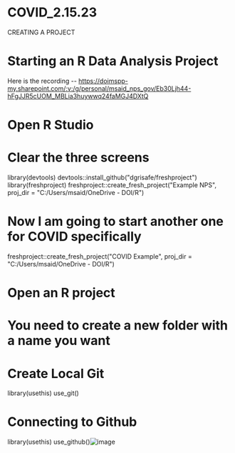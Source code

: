 # COVID_2.15.23

CREATING A PROJECT
# Starting an R Data Analysis Project ####

Here is the recording -- https://doimspp-my.sharepoint.com/:v:/g/personal/msaid_nps_gov/Eb30Ljh44-hFgJJR5cUOM_MBLia3huywwq24faMGJ4DXtQ

# Open R Studio
# Clear the three screens


library(devtools)
devtools::install_github("dgrisafe/freshproject")
library(freshproject)
freshproject::create_fresh_project("Example NPS", proj_dir = "C:/Users/msaid/OneDrive - DOI/R")

# Now I am going to start another one for COVID specifically
freshproject::create_fresh_project("COVID Example", proj_dir = "C:/Users/msaid/OneDrive - DOI/R")

# Open an R project
# You need to create a new folder with a  name you want

# Create Local Git
library(usethis)
use_git()

# Connecting to Github
library(usethis)
use_github()![image](https://user-images.githubusercontent.com/124802247/219148324-68fd7206-4cb4-4a15-848f-9ae80665a75b.png)

